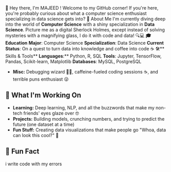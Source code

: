  👋 Hey there, I'm MAJEED !
Welcome to my GitHub corner! If you're here, you're probably curious about what a computer science enthusiast specializing in data science gets into?
🚀 About Me
I'm currently diving deep into the world of **Computer Science** with a shiny specialization in **Data Science**. Picture me as a digital Sherlock Holmes, except instead of solving mysteries with a magnifying glass, I do it with code and data! 🔍💻
**🎓 Education**
**Major**: Computer Science
**Specialization**: Data Science
**Current Status**: On a quest to turn data into knowledge and coffee into code ☕
🛠️** Skills & Tools**
**Languages**:** Python, R, SQL
**Tools**: Jupyter, TensorFlow, Pandas, Scikit-learn, Matplotlib
**Databases**: MySQL, PostgreSQL
- **Misc:** Debugging wizard 🧙‍♂️, caffeine-fueled coding sessions ☕, and terrible puns enthusiast 😜

## 🌱 What I'm Working On

- **Learning:** Deep learning, NLP, and all the buzzwords that make my non-tech friends' eyes glaze over 🤓
- **Projects:** Building models, crunching numbers, and trying to predict the future (one dataset at a time)
- **Fun Stuff:** Creating data visualizations that make people go "Whoa, data can look this cool?" 🎨

## 🧩 Fun Fact
i write code with my errors
